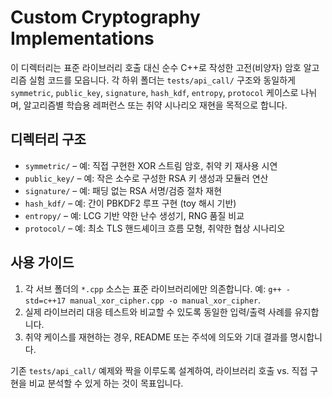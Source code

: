 # Custom Cryptography Implementations

이 디렉터리는 표준 라이브러리 호출 대신 순수 C++로 작성한 고전(비양자) 암호 알고리즘 실험 코드를 모읍니다. 각 하위 폴더는 `tests/api_call/` 구조와 동일하게 `symmetric`, `public_key`, `signature`, `hash_kdf`, `entropy`, `protocol` 케이스로 나뉘며, 알고리즘별 학습용 레퍼런스 또는 취약 시나리오 재현을 목적으로 합니다.

## 디렉터리 구조
- `symmetric/` – 예: 직접 구현한 XOR 스트림 암호, 취약 키 재사용 시연
- `public_key/` – 예: 작은 소수로 구성한 RSA 키 생성과 모듈러 연산
- `signature/` – 예: 패딩 없는 RSA 서명/검증 절차 재현
- `hash_kdf/` – 예: 간이 PBKDF2 루프 구현 (toy 해시 기반)
- `entropy/` – 예: LCG 기반 약한 난수 생성기, RNG 품질 비교
- `protocol/` – 예: 최소 TLS 핸드셰이크 흐름 모형, 취약한 협상 시나리오

## 사용 가이드
1. 각 서브 폴더의 `*.cpp` 소스는 표준 라이브러리에만 의존합니다. 예: `g++ -std=c++17 manual_xor_cipher.cpp -o manual_xor_cipher`.
2. 실제 라이브러리 대응 테스트와 비교할 수 있도록 동일한 입력/출력 사례를 유지합니다.
3. 취약 케이스를 재현하는 경우, README 또는 주석에 의도와 기대 결과를 명시합니다.

기존 `tests/api_call/` 예제와 짝을 이루도록 설계하여, 라이브러리 호출 vs. 직접 구현을 비교 분석할 수 있게 하는 것이 목표입니다.
